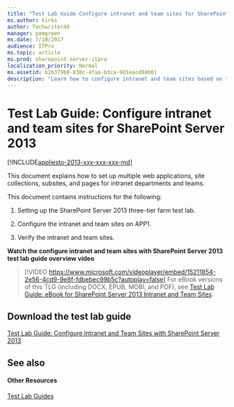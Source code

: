 ```yaml
---
title: "Test Lab Guide Configure intranet and team sites for SharePoint Server 2013"
ms.author: kirks
author: Techwriter40
manager: pamgreen
ms.date: 7/10/2017
audience: ITPro
ms.topic: article
ms.prod: sharepoint-server-itpro
localization_priority: Normal
ms.assetid: b2b379b8-838c-4faa-b3ca-9d1eacd94b01
description: "Learn how to configure intranet and team sites based on the Test Lab Guide: Configure SharePoint Server 2013 in a three-tier farm."
---
```


# Test Lab Guide: Configure intranet and team sites for SharePoint Server 2013

[!INCLUDE[appliesto-2013-xxx-xxx-xxx-md](../includes/appliesto-2013-xxx-xxx-xxx-md.md)]
  
This document explains how to set up multiple web applications, site collections, subsites, and pages for intranet departments and teams.
  
This document contains instructions for the following:
  
1. Setting up the SharePoint Server 2013 three-tier farm test lab.
    
2. Configure the intranet and team sites on APP1.
    
3. Verify the intranet and team sites.
    
**Watch the configure intranet and team sites with SharePoint Server 2013 test lab guide overview video**

> [!VIDEO https://www.microsoft.com/videoplayer/embed/15211854-2e56-4cd9-9e8f-fdbebec99b5c?autoplay=false]
For eBook versions of this TLG (including DOCX, EPUB, MOBI, and PDF), see [Test Lab Guide: eBook for SharePoint Server 2013 Intranet and Team Sites](https://www.microsoft.com/en-us/download/details.aspx?id=38839).
  
## Download the test lab guide

[Test Lab Guide: Configure Intranet and Team Sites with SharePoint Server 2013](https://go.microsoft.com/fwlink/p/?LinkId=255055)
  
## See also

#### Other Resources

[Test Lab Guides](https://go.microsoft.com/fwlink/p/?LinkId=202817)

